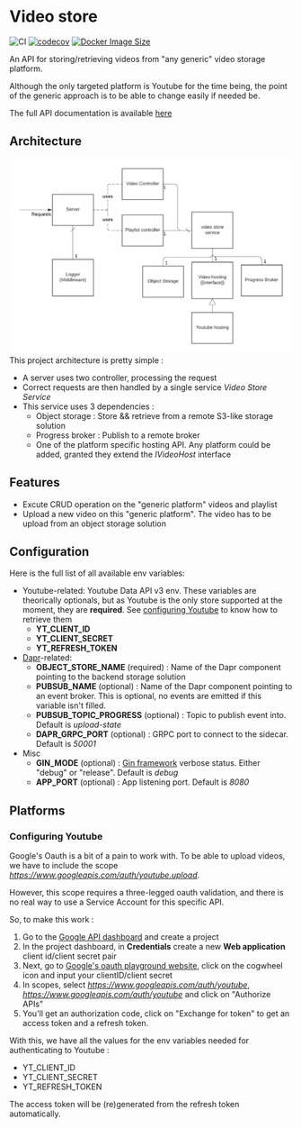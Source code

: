 # Video store

![CI](https://github.com/SoTrxII/video-store/actions/workflows/publish-coverage.yml/badge.svg)
[![codecov](https://codecov.io/gh/SoTrxII/video-store/branch/master/graph/badge.svg?token=LWUYAQGLR4)](https://codecov.io/gh/SoTrxII/video-store)
[![Docker Image Size](https://badgen.net/docker/size/sotrx/video-store/0.3.0?icon=docker&label=video-store)](https://hub.docker.com/r/sotrx/video-store/)

An API for storing/retrieving videos from "any generic" video storage platform.

Although the only targeted platform is Youtube for the time being, the point of the generic approach
is to be able to change easily if needed be.

The full API documentation is available [here](https://sotrxii.github.io/video-store/) 

## Architecture 

![architecture](resources/img/architecture.png)
This project architecture is pretty simple :
- A server uses two controller, processing the request 
- Correct requests are then handled by a single service *Video Store Service*
- This service uses 3 dependencies :
  - Object storage : Store && retrieve from a remote S3-like storage solution
  - Progress broker : Publish to a remote broker 
  - One of the platform specific hosting API. Any platform could be added, granted they extend the *IVideoHost* interface

## Features

- Excute CRUD operation on the "generic platform" videos and playlist
- Upload a new video on this "generic platform". The video has to be upload from an object storage solution

## Configuration

Here is the full list of all available env variables:
+ Youtube-related: Youtube Data API v3 env. These variables are theorically optionals, but as Youtube is the only store supported at the moment, they are **required**. See [configuring Youtube](#configuring-youtube) to know how to retrieve them
  + **YT_CLIENT_ID**
  + **YT_CLIENT_SECRET** 
  + **YT_REFRESH_TOKEN** 
+ [Dapr](https://dapr.io/)-related: 
  + **OBJECT_STORE_NAME** (required) : Name of the Dapr component pointing to the backend storage solution
  + **PUBSUB_NAME** (optional) : Name of the Dapr component pointing to an event broker. This is optional, no events are emitted if this variable isn't filled.
  + **PUBSUB_TOPIC_PROGRESS** (optional) : Topic to publish event into. Default is *upload-state*
  + **DAPR_GRPC_PORT** (optional) : GRPC port to connect to the sidecar. Default is *50001*
+ Misc
  + **GIN_MODE** (optional) : [Gin framework](https://github.com/gin-gonic/gin) verbose status. Either "debug" or "release". Default is *debug*
  + **APP_PORT** (optional) : App listening port. Default is *8080*

## Platforms

### Configuring Youtube

Google's Oauth is a bit of a pain to work with. 
To be able to upload videos, we have to include the scope *https://www.googleapis.com/auth/youtube.upload*.

However, this scope requires a three-legged oauth validation, and there is no real way to use a Service Account
for this specific API.

So, to make this work :
1. Go to the [Google API dashboard](https://console.cloud.google.com/apis/dashboard) and create a project
2. In the project dashboard, in **Credentials** create a new **Web application** client id/client secret pair
3. Next, go to [Google's oauth playground website](https://developers.google.com/oauthplayground/), click on the cogwheel icon and input your clientID/client secret
4. In scopes, select *https://www.googleapis.com/auth/youtube*, *https://www.googleapis.com/auth/youtube* and click on "Authorize APIs"
5. You'll get an authorization code, click on "Exchange for token" to get an access token and a refresh token. 

With this, we have all the values for the env variables needed for authenticating to Youtube :

- YT_CLIENT_ID
- YT_CLIENT_SECRET
- YT_REFRESH_TOKEN

The access token will be (re)generated from the refresh token automatically.